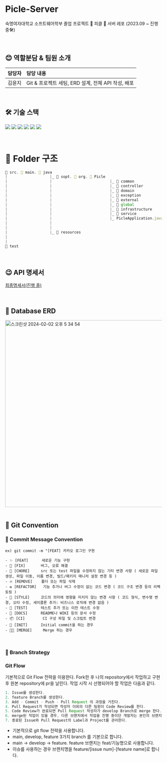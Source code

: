 # Picle-Server
숙명여자대학교 소프트웨어학부 졸업 프로젝트 🥒 피클 🥒 서버 레포 (2023.09 ~ 진행 중🛠)

</br>


## 😊 역할분담 & 팀원 소개

|담당자|담당 내용|
|:---|:---|
|김윤지|Git & 프로젝트 세팅, ERD 설계, 전체 API 작성, 배포|


</br>

## 🛠 기술 스택
<img src="https://img.shields.io/badge/Java-1A6C80?style=flat-square&logo=java&logoColor=white"> <img src="https://img.shields.io/badge/Spring Boot-6DB33F?style=flat-square&logo=Spring Boot&logoColor=white"> <img src="https://img.shields.io/badge/Hibernate-59666C?style=flat-square&logo=Hibernate&logoColor=white"> <img src="https://img.shields.io/badge/MYSQL-4479A1?style=flat-square&logo=MYSQL&logoColor=white"> <img src="https://img.shields.io/badge/Amazon EC2-FF9900?style=flat-square&logo=Amazon EC2&logoColor=white"> <img src="https://img.shields.io/badge/Amazon RDS-527FFF?style=flat-square&logo=Amazon RDS&logoColor=white">

</br>

</div>

# 📁 Folder 구조

```jsx
📁 src. 📁 main. 📁 java
|                   |_ 📁 sopt. 📁 org. 📁 Picle
|                   |                          |_ 📁 common
|                   |                          |_ 📁 controller
|                   |                          |_ 📁 domain
|                   |                          |_ 📁 exception
|                   |                          |_ 📁 external
|                   |                          |_ 📁 global
|                   |                          |_ 📁 infrastructure
|                   |                          |_ 📁 service
|                   |                          |_ PicleApplication.java
|                   |                  
|                   |
|                   |_ 📁 resources
|
|
📁 test
```


</br>


## 😉 API 명세서

[최종명세서(진행 중)](https://hollow-humidity-50e.notion.site/getCompletedByDay-1523d1c877b6444ab837171c6c3ba215?pvs=4)

</br>

## 💽 Database ERD
<img width="602" alt="스크린샷 2024-02-02 오후 5 34 54" src="https://github.com/Team-Picle/Picle-Server/assets/101168694/7ebce724-8485-4a62-a5a5-cbf54ea9a623">


</br>
</br>


## 🧵 Git Convention

### 🔹 Commit Message Convention
`ex) git commit -m "[FEAT] 카카오 로그인 구현`

```plain
- ✨ [FEAT]      새로운 기능 구현
- 🐛 [FIX]       버그, 오류 해결
- 🧹 [CHORE]     src 또는 test 파일을 수정하지 않는 기타 변경 사항 ( 새로운 파일 생성, 파일 이동, 이름 변경, 빌드/패키지 매니저 설정 변경 등 )
- 🔥 [REMOVE]    폴더 또는 파일 삭제
- ♻️ [REFACTOR]   기능 추가나 버그 수정이 없는 코드 변경 ( 코드 구조 변경 등의 리팩토링 )
- 🎨 [STYLE]     코드의 의미에 영향을 미치지 않는 변경 사항 ( 코드 형식, 변수명 변경, 오타 수정, 세미콜론 추가: 비즈니스 로직에 변경 없음 )
- 🧪 [TEST]      테스트 추가 또는 이전 테스트 수정
- 📝 [DOCS]      README나 WIKI 등의 문서 수정
- 📦 [CI]        CI 구성 파일 및 스크립트 변경
- 🎉 [INIT]      Initial commit을 하는 경우
- 🤝🏻 [MERGE]     Merge 하는 경우
```

</br>

### 🔹 Branch Strategy
### Git Flow

기본적으로 Git Flow 전략을 이용한다. Fork한 후 나의 repository에서 작업하고 구현 후 원본 repository에 pr을 날린다. 작업 시작 시 선행되어야 할 작업은 다음과 같다.

```java
1. Issue를 생성한다.
2. feature Branch를 생성한다.
3. Add - Commit - Push - Pull Request 의 과정을 거친다.
4. Pull Request가 작성되면 작성자 이외의 다른 팀원이 Code Review를 한다.
5. Code Review가 완료되면 Pull Request 작성자가 develop Branch로 merge 한다.
6. merge된 작업이 있을 경우, 다른 브랜치에서 작업을 진행 중이던 개발자는 본인의 브랜치로 merge된 작업을 Pull 받아온다.
7. 종료된 Issue와 Pull Request의 Label과 Project를 관리한다.
```

- 기본적으로 git flow 전략을 사용합니다.
- main, develop, feature 3가지 branch 를 기본으로 합니다.
- main → develop → feature. feature 브랜치는 feat/기능명으로 사용합니다.
- 이슈를 사용하는 경우 브랜치명을 feature/[issue num]-[feature name]로 합니다.

<br>

